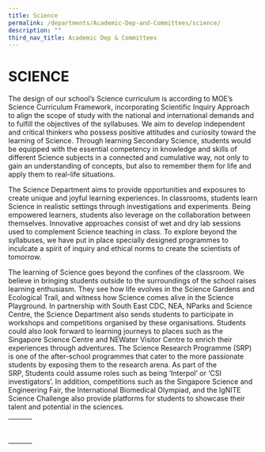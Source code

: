 ```yaml
---
title: Science
permalink: /departments/Academic-Dep-and-Committees/science/
description: ""
third_nav_title: Academic Dep & Committees
---
```

# SCIENCE
The design of our school’s Science curriculum is according to MOE’s Science Curriculum Framework, incorporating Scientific Inquiry Approach to align the scope of study with the national and international demands and to fulfill the objectives of the syllabuses. We aim to develop independent and critical thinkers who possess positive attitudes and curiosity toward the learning of Science. Through learning Secondary Science, students would be equipped with the essential competency in knowledge and skills of different Science subjects in a connected and cumulative way, not only to gain an understanding of concepts, but also to remember them for life and apply them to real-life situations.

The Science Department aims to provide opportunities and exposures to create unique and joyful learning experiences. In classrooms, students learn Science in realistic settings through investigations and experiments. Being empowered learners, students also leverage on the collaboration between themselves. Innovative approaches consist of wet and dry lab sessions used to complement Science teaching in class. To explore beyond the syllabuses, we have put in place specially designed programmes to inculcate a spirit of inquiry and ethical norms to create the scientists of tomorrow.

The learning of Science goes beyond the confines of the classroom. We believe in bringing students outside to the surroundings of the school raises learning enthusiasm. They see how life evolves in the Science Gardens and Ecological Trail, and witness how Science comes alive in the Science Playground. In partnership with South East CDC, NEA, NParks and Science Centre, the Science Department also sends students to participate in workshops and competitions organised by these organisations. Students could also look forward to learning journeys to places such as the Singapore Science Centre and NEWater Visitor Centre to enrich their experiences through adventures. The Science Research Programme (SRP) is one of the after-school programmes that cater to the more passionate students by exposing them to the research arena. As part of the SRP, Students could assume roles such as being ‘Interpol’ or ‘CSI investigators’. In addition, competitions such as the Singapore Science and Engineering Fair, the International Biomedical Olympiad, and the IgNITE Science Challenge also provide platforms for students to showcase their talent and potential in the sciences.

|   |   |   |
|---|---|---|
|   |   |   |
|   |   |   |
|   |   |   |
|   |   |   |
|   |   |   |
|   |   |   |
|   |   |   |
|   |   |   |